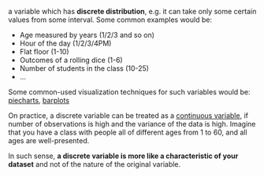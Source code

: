 a variable which has **discrete distribution**, e.g. it can take only some certain values from some interval. Some common examples would be:
- Age measured by years (1/2/3 and so on)
- Hour of the day (1/2/3/4PM)
- Flat floor (1-10) 
- Outcomes of a rolling dice (1-6)
- Number of students in the class (10-25)
- ...

Some common-used visualization techniques for such variables would be: [piecharts](piecharts.md), [barplots](barplots.md)

On practice, a discrete variable can be treated as a [continuous variable](continuous%20variable.md), if number of observations is high and the variance of the data is high. Imagine that you have a class with people all of different ages from 1 to 60, and all ages are well-presented.  

In such sense, **a discrete variable is more like a characteristic of your dataset** and not of the nature of the original variable.   